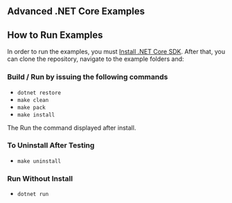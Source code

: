 ## Advanced .NET Core Examples

## How to Run Examples

In order to run the examples, you must [Install .NET Core SDK](https://www.microsoft.com/net/learn/get-started/windows).
After that, you can clone the repository, navigate to the example folders and:

### Build / Run by issuing the following commands

* `dotnet restore`
* `make clean`
* `make pack`
* `make install`

The Run the command displayed after install.

### To Uninstall After Testing

* `make uninstall`

### Run Without Install

* `dotnet run`